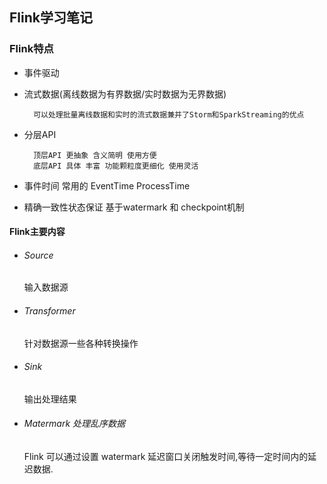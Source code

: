## Flink学习笔记
### Flink特点
* 事件驱动
* 流式数据(离线数据为有界数据/实时数据为无界数据)
    
        可以处理批量离线数据和实时的流式数据兼并了Storm和SparkStreaming的优点   
* 分层API
    
        顶层API 更抽象 含义简明 使用方便
        底层API 具体 丰富 功能颗粒度更细化 使用灵活
* 事件时间 常用的 EventTime ProcessTime
* 精确一致性状态保证 基于watermark 和 checkpoint机制 

#### Flink主要内容
* ###### Source
    输入数据源
* ###### Transformer
    针对数据源一些各种转换操作
* ###### Sink
    输出处理结果
* ###### Matermark 处理乱序数据
    Flink 可以通过设置 watermark 延迟窗口关闭触发时间,等待一定时间内的延迟数据.

